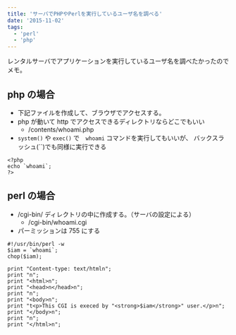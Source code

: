 ```yaml
---
title: 'サーバでPHPやPerlを実行しているユーザ名を調べる'
date: '2015-11-02'
tags:
  - 'perl'
  - 'php'
---
```


レンタルサーバでアプリケーションを実行しているユーザ名を調べたかったのでメモ。

## php の場合

- 下記ファイルを作成して、ブラウザでアクセスする。
- php が動いて http でアクセスできるディレクトリならどこでもいい
  - /contents/whoami.php
- `system()` や `exec()` で　`whoami` コマンドを実行してもいいが、 バックスラッシュ(\`\`)でも同様に実行できる

```
<?php
echo `whoami`;
?>
```

## perl の場合

- /cgi-bin/ ディレクトリの中に作成する。（サーバの設定による）
  - /cgi-bin/whoami.cgi
- パーミッションは 755 にする

```
#!/usr/bin/perl -w
$iam = `whoami`;
chop($iam);

print "Content-type: text/htmln";
print "n";
print "<html>n";
print "<head>n</head>n";
print "n";
print "<body>n";
print "t<p>This CGI is execed by "<strong>$iam</strong>" user.</p>n";
print "</body>n";
print "n";
print "</html>n";
```
